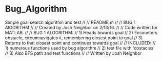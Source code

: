 # Bug_Algorithm
Simple goal search algorithm and test
//
//  README.m
//
// BUG 1 AlGORITHM
//
//  Created by Josh Neighbor on 2/13/16.
//
// Code written for MATLAB.
//
// BUG 1 ALGORITHM:
// 1) Heads towards goal
// 2) Encounters obstacle, circumnavigates it, remembering closest point to goal
// 3) Returns to that closest point and continues towards goal
//
// INCLUDED:
// 1) numerous functions used by bug algorithm
// 2) test file with 'obstacles'
// 3) Also BFS path and test functions
//
// Written by Josh Neighbor
